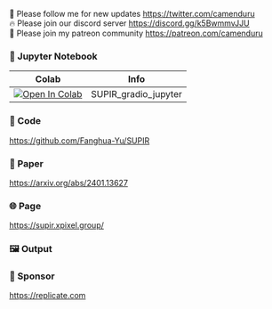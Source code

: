 🐣 Please follow me for new updates https://twitter.com/camenduru <br />
🔥 Please join our discord server https://discord.gg/k5BwmmvJJU <br />
🥳 Please join my patreon community https://patreon.com/camenduru <br />

### 🍊 Jupyter Notebook

| Colab | Info
| --- | --- |
[![Open In Colab](https://colab.research.google.com/assets/colab-badge.svg)](https://colab.research.google.com/github/camenduru/SUPIR-jupyter/blob/main/SUPIR_gradio_jupyter.ipynb) | SUPIR_gradio_jupyter

### 🧬 Code
https://github.com/Fanghua-Yu/SUPIR

### 📄 Paper
https://arxiv.org/abs/2401.13627

### 🌐 Page
https://supir.xpixel.group/

### 🖼 Output

### 🏢 Sponsor
https://replicate.com

